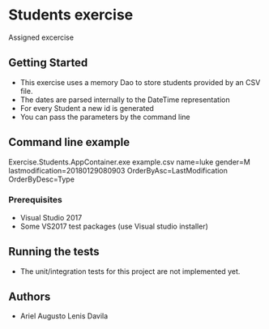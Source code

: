 # Students exercise

Assigned excercise

## Getting Started

* This exercise uses a memory Dao to store students provided by an CSV file.
* The dates are parsed internally to the DateTime representation
* For every Student a new id is generated
* You can pass the parameters by the command line

## Command line example

Exercise.Students.AppContainer.exe example.csv name=luke gender=M lastmodification=20180129080903 OrderByAsc=LastModification OrderByDesc=Type

### Prerequisites

* Visual Studio 2017
* Some VS2017 test packages (use Visual studio installer)

## Running the tests

* The unit/integration tests for this project are not implemented yet.

## Authors

* Ariel Augusto Lenis Davila
